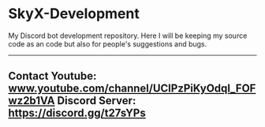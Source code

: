 # SkyX-Development
My Discord bot development repository.
Here I will be keeping my source code as an code but also for people's suggestions and bugs.

------------------
Contact
Youtube: www.youtube.com/channel/UClPzPiKyOdql_FOFwz2b1VA
Discord Server: https://discord.gg/t27sYPs
------------------
